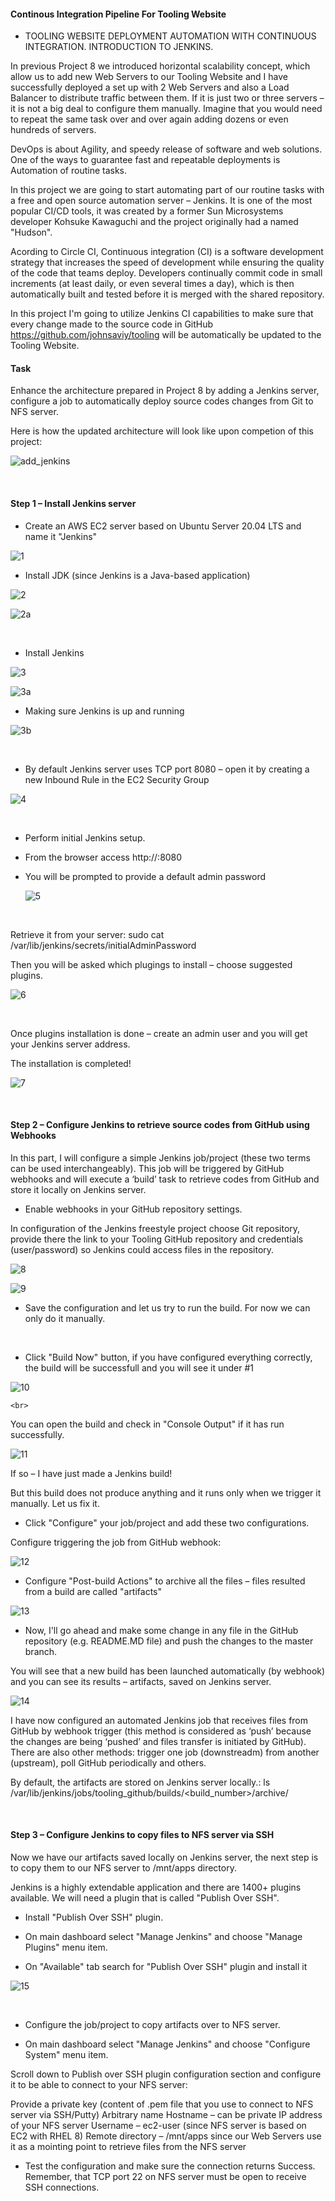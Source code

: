 
#### Continous Integration Pipeline For Tooling Website

- TOOLING WEBSITE DEPLOYMENT AUTOMATION WITH CONTINUOUS INTEGRATION. INTRODUCTION TO JENKINS.

In previous Project 8 we introduced horizontal scalability concept, which allow us to add new Web Servers to our Tooling Website and I have successfully deployed a set up with 2 Web Servers and also a Load Balancer to distribute traffic between them. If it is just two or three servers – it is not a big deal to configure them manually. Imagine that you would need to repeat the same task over and over again adding dozens or even hundreds of servers.

DevOps is about Agility, and speedy release of software and web solutions. One of the ways to guarantee fast and repeatable deployments is Automation of routine tasks.

In this project we are going to start automating part of our routine tasks with a free and open source automation server – Jenkins. It is one of the most popular CI/CD tools, it was created by a former Sun Microsystems developer Kohsuke Kawaguchi and the project originally had a named "Hudson".

Acording to Circle CI, Continuous integration (CI) is a software development strategy that increases the speed of development while ensuring the quality of the code that teams deploy. Developers continually commit code in small increments (at least daily, or even several times a day), which is then automatically built and tested before it is merged with the shared repository.

In this project I'm going to utilize Jenkins CI capabilities to make sure that every change made to the source code in GitHub https://github.com/johnsaviy/tooling will be automatically be updated to the Tooling Website.


#### Task

Enhance the architecture prepared in Project 8 by adding a Jenkins server, configure a job to automatically deploy source codes changes from Git to NFS server.

Here is how the updated architecture will look like upon competion of this project:

![add_jenkins](https://user-images.githubusercontent.com/93729559/166098176-ff23f42f-f291-4bb4-abf9-5d00febea3ef.png)



<br>

#### Step 1 – Install Jenkins server

- Create an AWS EC2 server based on Ubuntu Server 20.04 LTS and name it "Jenkins"

![1](https://user-images.githubusercontent.com/93729559/166101546-dbbb38cb-4e5c-4540-b852-37e6139147a2.png)


- Install JDK (since Jenkins is a Java-based application)


![2](https://user-images.githubusercontent.com/93729559/166101550-97c74f48-f49e-4b91-ab6d-8e0271d7ed2a.png)


![2a](https://user-images.githubusercontent.com/93729559/166101553-e5d72296-a858-4b59-a0e9-e7ee2df00095.png)


<br>

- Install Jenkins


![3](https://user-images.githubusercontent.com/93729559/166101554-281f2a5b-5c36-44fb-ae02-4055936f7f4b.png)

![3a](https://user-images.githubusercontent.com/93729559/166101556-c2fa8069-8839-46f1-b2c1-3f60a1110c60.png)


- Making sure Jenkins is up and running

![3b](https://user-images.githubusercontent.com/93729559/166101557-d046f4ec-6c98-4d29-bac6-5b4523869e68.png)


<br>


- By default Jenkins server uses TCP port 8080 – open it by creating a new Inbound Rule in the EC2 Security Group

![4](https://user-images.githubusercontent.com/93729559/166101558-85156ebc-fac2-47fd-b988-9af0f9ad12d5.png)

<br>

- Perform initial Jenkins setup.

- From the browser access http://<Jenkins-Server-Public-IP-Address-or-Public-DNS-Name>:8080

- You will be prompted to provide a default admin password
  
  ![5](https://user-images.githubusercontent.com/93729559/166101560-cf0197de-b3c8-46a2-81fd-744cfea7dda9.png)
  
  
  <br>


Retrieve it from your server: sudo cat /var/lib/jenkins/secrets/initialAdminPassword
  
  
Then you will be asked which plugings to install – choose suggested plugins.
  
  ![6](https://user-images.githubusercontent.com/93729559/166101561-84a42278-ee14-49e8-8a07-3923891da0db.png)
  
  <br>
  
  Once plugins installation is done – create an admin user and you will get your Jenkins server address.

  The installation is completed!


  ![7](https://user-images.githubusercontent.com/93729559/166101564-dc97ff65-244a-4470-a540-96cffd0a1b8e.png)
  
  
  
  <br>
  
 #### Step 2 – Configure Jenkins to retrieve source codes from GitHub using Webhooks

  In this part, I will configure a simple Jenkins job/project (these two terms can be used interchangeably). This job will be triggered by GitHub webhooks and will 
  execute a ‘build’ task to retrieve codes from GitHub and store it locally on Jenkins server.


  - Enable webhooks in your GitHub repository settings.
  
  In configuration of the Jenkins freestyle project choose Git repository, provide there the link to your Tooling GitHub repository
  and credentials (user/password) so Jenkins could access files in the repository.
  
  ![8](https://user-images.githubusercontent.com/93729559/166101568-71460499-ee44-44d6-a3f4-7166217fa9e8.png)
  
  
  ![9](https://user-images.githubusercontent.com/93729559/166101571-4821840b-034d-4f1b-b218-79dbdd14bb80.png)
  
  
  
 - Save the configuration and let us try to run the build. For now we can only do it manually.
<br>
  
  
  - Click "Build Now" button, if you have configured everything correctly, the build will be successfull and you will see it under #1
  
  
  ![10](https://user-images.githubusercontent.com/93729559/166102033-446b0f6c-4824-44ef-9a9b-0348da40b519.png)
  
    <br>
  
You can open the build and check in "Console Output" if it has run successfully.
  
  
  ![11](https://user-images.githubusercontent.com/93729559/166102141-29d79101-2cf8-4085-8d62-ce811851df41.png)
  
  
  If so –  I have just made a Jenkins build!

But this build does not produce anything and it runs only when we trigger it manually. Let us fix it.

  
  
 - Click "Configure" your job/project and add these two configurations.
  
Configure triggering the job from GitHub webhook:
  
 ![12](https://user-images.githubusercontent.com/93729559/166102487-e8aed29f-4669-4348-81df-a76502a5d870.png)
  
  
 
  - Configure "Post-build Actions" to archive all the files – files resulted from a build are called "artifacts"
  
![13](https://user-images.githubusercontent.com/93729559/166102488-aa5c43db-0511-4777-bfaa-269d09d1a65a.png)
  
  

 -  Now, I'll go ahead and make some change in any file in the GitHub repository (e.g. README.MD file) and push the changes to the master branch.

You will see that a new build has been launched automatically (by webhook) and you can see its results – artifacts, saved on Jenkins server.
  
  
 ![14](https://user-images.githubusercontent.com/93729559/166102694-c43b1e72-a02a-4b5c-9774-959546f5ccf6.png)
  
 I have now configured an automated Jenkins job that receives files from GitHub by webhook trigger (this method is considered as ‘push’ because the changes are being ‘pushed’ and files transfer is initiated by GitHub). There are also other methods: trigger one job (downstreadm) from another (upstream), poll GitHub periodically and others.

By default, the artifacts are stored on Jenkins server locally.: ls /var/lib/jenkins/jobs/tooling_github/builds/<build_number>/archive/
  
  
  
 <br>

#### Step 3 – Configure Jenkins to copy files to NFS server via SSH
  
  Now we have our artifacts saved locally on Jenkins server, the next step is to copy them to our NFS server to /mnt/apps directory.

Jenkins is a highly extendable application and there are 1400+ plugins available. We will need a plugin that is called "Publish Over SSH".

 - Install "Publish Over SSH" plugin.

 - On main dashboard select "Manage Jenkins" and choose "Manage Plugins" menu item.

 - On "Available" tab search for "Publish Over SSH" plugin and install it
 
  ![15](https://user-images.githubusercontent.com/93729559/166103072-a75e4795-9e27-45f0-90aa-89f3e0c832e8.png)

  
  <br>
  
 -  Configure the job/project to copy artifacts over to NFS server.

 - On main dashboard select "Manage Jenkins" and choose "Configure System" menu item.

  Scroll down to Publish over SSH plugin configuration section and configure it to be able to connect to your NFS server:

  Provide a private key (content of .pem file that you use to connect to NFS server via SSH/Putty)
  Arbitrary name
  Hostname – can be private IP address of your NFS server
  Username – ec2-user (since NFS server is based on EC2 with RHEL 8)
  Remote directory – /mnt/apps since our Web Servers use it as a mointing point to retrieve files from the NFS server
  
 - Test the configuration and make sure the connection returns Success. Remember, that TCP port 22 on NFS server must be open to receive SSH connections.
  
  
  
  
  
  
  
  
  
  
  
  
  
  
  
  
  
  






